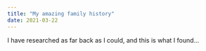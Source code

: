 ```yaml
---
title: "My amazing family history"
date: 2021-03-22
---
```

I have researched as far back as I could, and this is what I found...

